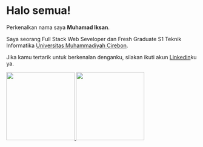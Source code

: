 # Halo semua! 

Perkenalkan nama saya **Muhamad Iksan**.

Saya seorang Full Stack Web Seveloper dan Fresh Graduate S1 Teknik Informatika [Universitas Muhammadiyah Cirebon](https://www.umc.ac.id/).

Jika kamu tertarik untuk berkenalan denganku, silakan ikuti akun [Linkedin](https://www.linkedin.com/in/muhamad-iksan-6a9a88232/)ku ya.

<p align="left">
<a href="https://github.com/MuhamadIksan123">
  <img height="180em" src="https://github-readme-stats-eight-theta.vercel.app/api?username=MuhamadIksan123&show_icons=true&theme=algolia&include_all_commits=true&count_private=true"/>
  <img height="180em" src="https://github-readme-stats-eight-theta.vercel.app/api/top-langs/?username=MuhamadIksan123&layout=compact&langs_count=8&theme=algolia"/>
</a>
</p>
